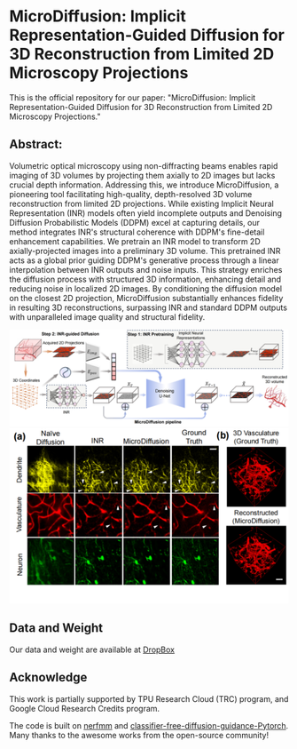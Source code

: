 # MicroDiffusion: Implicit Representation-Guided Diffusion for 3D Reconstruction from Limited 2D Microscopy Projections

This is the official repository for our paper: "MicroDiffusion: Implicit Representation-Guided Diffusion for 3D Reconstruction from Limited 2D Microscopy Projections."


## Abstract:
Volumetric optical microscopy using non-diffracting beams enables rapid imaging of 3D volumes by projecting them axially to 2D images but lacks crucial depth information. Addressing this, we introduce MicroDiffusion, a pioneering tool facilitating high-quality, depth-resolved 3D volume reconstruction from limited 2D projections. 
While existing Implicit Neural Representation (INR) models often yield incomplete outputs and Denoising Diffusion Probabilistic Models (DDPM) excel at capturing details, our method integrates INR's structural coherence with DDPM's fine-detail enhancement capabilities. We pretrain an INR model to transform 2D axially-projected images into a preliminary 3D volume. This pretrained INR acts as a global prior guiding DDPM's generative process through a linear interpolation between INR outputs and noise inputs. This strategy enriches the diffusion process with structured 3D information, enhancing detail and reducing noise in localized 2D images.
By conditioning the diffusion model on the closest 2D projection, MicroDiffusion substantially enhances fidelity in resulting 3D reconstructions, surpassing INR and standard DDPM outputs with unparalleled image quality and structural fidelity.


<div align="center">
  <img src="figures/model.png"/>
</div>
<div align="center">
  <img src="figures/panel.png"/>
</div>

## Data and Weight
Our data and weight are available at [DropBox](https://www.dropbox.com/scl/fo/wq9yfbcanv186zkzfvb8y/AF08CJuhrzb6zGHxGPVQnxM?rlkey=l144vlr4d7vi6t24clxyyp4r5&dl=0)

## Acknowledge
This work is partially supported by TPU Research Cloud (TRC) program, and Google Cloud Research Credits program.

The code is built on [nerfmm](https://github.com/ActiveVisionLab/nerfmm) and [classifier-free-diffusion-guidance-Pytorch](https://github.com/coderpiaobozhe/classifier-free-diffusion-guidance-Pytorch?tab=readme-ov-file). Many thanks to the awesome works from the open-source community!
